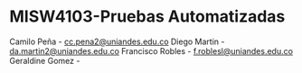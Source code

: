 # MISW4103-Pruebas Automatizadas

Camilo Peña - cc.pena2@uniandes.edu.co
Diego Martin - da.martin2@uniandes.edu.co
Francisco Robles - f.roblesl@uniandes.edu.co
Geraldine Gomez - 
